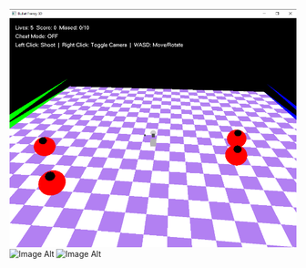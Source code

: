 ![Image Alt](https://github.com/RafidBinBakhtiar/Bullet-Frenzy-3D/blob/11b518971e7b8e52ee1e112daf68deb066523263/Screenshot%202025-05-26%20190435.png)
![Image Alt]()
![Image Alt]()
